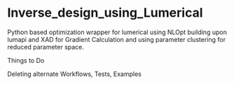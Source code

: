 # Inverse_design_using_Lumerical
Python based optimization wrapper for lumerical using NLOpt building upon lumapi and XAD for Gradient Calculation and using parameter clustering for reduced parameter space.




Things to Do


Deleting alternate Workflows,
Tests,
Examples

